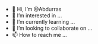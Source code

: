 - 👋 Hi, I’m @Abdurras
- 👀 I’m interested in ...
- 🌱 I’m currently learning ...
- 💞️ I’m looking to collaborate on ...
- 📫 How to reach me ...

<!---
Abdurras/Abdurras is a ✨ special ✨ repository because its `README.md` (this file) appears on your GitHub profile.
You can click the Preview link to take a look at your changes.
--->
